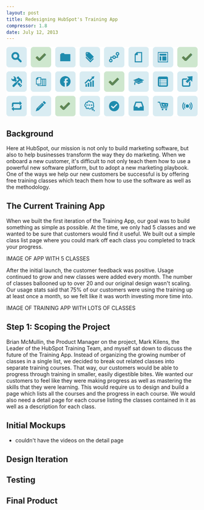 ```yaml
---
layout: post
title: Redesigning HubSpot's Training App
compressor: 1.8
date: July 12, 2013
---
```

<img class="block-image" src="/images/training_app_hero.png" alt="Training Apps">

## Background
Here at HubSpot, our mission is not only to build marketing software, but also to help businesses transform the way they do marketing. When we onboard a new customer, it's difficult to not only teach them how to use a powerful new software platform, but to adopt a new marketing playbook. One of the ways we help our new customers be successful is by offering free training classes which teach them how to use the software as well as the methodology.

## The Current Training App
When we built the first iteration of the Training App, our goal was to build something as simple as possible. At the time, we only had 5 classes and we wanted to be sure that customers would find it useful. We built out a simple class list page where you could mark off each class you completed to track your progress.

IMAGE OF APP WITH 5 CLASSES

After the initial launch, the customer feedback was positive. Usage continued to grow and new classes were added every month. The number of classes ballooned up to over 20 and our original design wasn't scaling. Our usage stats said that 75% of our customers were using the training up at least once a month, so we felt like it was worth investing more time into.

IMAGE OF TRAINING APP WITH LOTS OF CLASSES

## Step 1: Scoping the Project

Brian McMullin, the Product Manager on the project, Mark Kilens, the Leader of the HubSpot Training Team, and myself sat down to discuss the future of the Training App. Instead of organizing the growing number of classes in a single list, we decided to break out related classes into separate training courses. That way, our customers would be able to progress through training in smaller, easily digestible bites. We wanted our customers to feel like they were making progress as well as mastering the skills that they were learning. This would require us to design and build a page which lists all the courses and the progress in each course. We would also need a detail page for each course listing the classes contained in it as well as a description for each class.

## Initial Mockups
- couldn't have the videos on the detail page

## Design Iteration

## Testing

## Final Product


